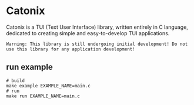 # Catonix
Catonix is a TUI (Text User Interface) library, written entirely in C language, dedicated to creating simple and easy-to-develop TUI applications.

`Warning: This library is still undergoing initial development! Do not use this library for any application development!`
## run example
```shell
# build
make example EXAMPLE_NAME=main.c
# run
make run EXAMPLE_NAME=main.c
```